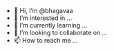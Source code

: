 - 👋 Hi, I’m @bhagavaa
- 👀 I’m interested in ...
- 🌱 I’m currently learning ...
- 💞️ I’m looking to collaborate on ...
- 📫 How to reach me ...

<!---
bhagavaa/bhagavaa is a ✨ special ✨ repository because its `README.md` (this file) appears on your GitHub profile.
You can click the Preview link to take a look at your changes.
--->
